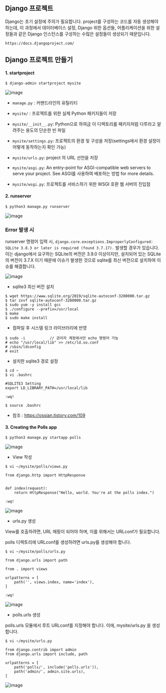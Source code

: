 ## Django 프로젝트

Django는 초기 설정에 주의가 필요합니다. project를 구성하는 코드를 자동 생성해야 하는데, 이 과정에서 데이터베이스 설정, Django 위한 옵션들, 어플리케이션을 위한 설정들과 같은 Django 인스턴스를 구성하는 수많은 설정들이 생성되기 때문입니다.

```
https://docs.djangoproject.com/
```

## Django 프로젝트 만들기

#### 1. startproject

```
$ django-admin startproject mysite
```

![image](https://user-images.githubusercontent.com/56064985/148037481-817adf43-67a8-4bd1-9559-779571978d97.png)


* ```manage.py``` : 커맨드라인의 유틸리티

* ```mysite/``` : 프로젝트를 위한 실제 Python 패키지들이 저장

* ```mysite/__init__.py```: Python으로 하여금 이 디렉토리를 패키지처럼 다루라고 알려주는 용도의 단순한 빈 파일 

* ```mysite/settings.py```: 프로젝트의 환경 및 구성을 저장(settings에서 환경 설정이 어떻게 동작하는지 확인 가능)

* ```mysite/urls.py```: project 의 URL 선언을 저장

* ```mysite/asgi.py```: An entry-point for ASGI-compatible web servers to serve your project. See ASGI를 사용하여 배포하는 방법 for more details.

* ```mysite/wsgi.py```: 프로젝트를 서비스하기 위한 WSGI 호환 웹 서버의 진입점


#### 2. runserver

```
$ python3 manage.py runserver
```

![image](https://user-images.githubusercontent.com/56064985/148042103-e89dec0c-5cdc-4a7a-896a-2c8e32264b10.png)


### Error 발생 시

runserver 명령어 입력 시, ```django.core.exceptions.ImproperlyConfigured: SQLite 3.8.3 or later is required (found 3.7.17).``` 발생할 경우가 있습니다. 이는 django에서 요구하는 SQLite의 버전은 3.9.0 이상이지만, 설치되어 있는 SQLite 의 버전이 3.7.X 이기 때문에 이슈가 발생한 것으로 sqlite를 최신 버전으로 설치하여 이슈를 해결합니다.

![image](https://user-images.githubusercontent.com/56064985/148043797-1895193f-104d-47e1-b1ef-c31119f53b6e.png)

* sqlite3 최신 버전 설치

```
$ wget https://www.sqlite.org/2019/sqlite-autoconf-3280000.tar.gz
$ tar zxvf sqlite-autoconf-3280000.tar.gz
$ sudo yum -y install gcc
$ ./configure --prefix=/usr/local
$ make
$ sudo make install
```

* 컴파일 후 시스템 링크 라이브러리에 반영

```
$ sudo -i           // 관리자 계정에서만 echo 명령어 가능
# echo "/usr/local/lib" >> /etc/ld.so.conf
# /sbin/ldconfig
# exit
```

* 설치한 sqlite3 경로 설정

```
$ cd ~
$ vi .bashrc

#SQLITE3 Setting
export LD_LIBRARY_PATH=/usr/local/lib

:wq!

$ source .bashrc
```

* 참조 : https://ossian.tistory.com/109


#### 3. Creating the Polls app

```
$ python3 manage.py startapp polls
```

![image](https://user-images.githubusercontent.com/56064985/148711093-196efb09-ba03-49a7-825b-696e0ce2c7b0.png)


* View 작성

```
$ vi ~/mysite/polls/views.py

from django.http import HttpResponse


def index(request):
    return HttpResponse("Hello, world. You're at the polls index.")
   
:wq!
```

![image](https://user-images.githubusercontent.com/56064985/148711630-3983b8b2-dfaa-45c4-bb69-0cd7c4cbfddf.png)


* urls.py 생성

View를 호출하려면, URL 매핑이 되어야 하며, 이를 위해서는 URLconf가 필요합니다.

polls 디렉토리에 URLconf를 생성하려면 urls.py를 생성해야 합니다.

```
$ vi ~/mysite/polls/urls.py

from django.urls import path

from . import views

urlpatterns = [
    path('', views.index, name='index'),
]

:wq!
```

![image](https://user-images.githubusercontent.com/56064985/148720186-d29dd6d5-1648-4424-8b45-ba095e611737.png)


* polls.urls 생성

 polls.urls 모듈에서 루트 URLconf를 지정해야 합니다. 이에, mysite/urls.py 을 생성합니다.

```
$ vi ~/mysite/urls.py

from django.contrib import admin
from django.urls import include, path

urlpatterns = [
    path('polls/', include('polls.urls')),
    path('admin/', admin.site.urls),
]
```

![image](https://user-images.githubusercontent.com/56064985/148720204-bfdd0941-47a8-4217-9261-6db09c67cbfd.png)
